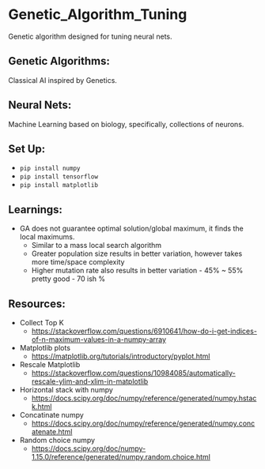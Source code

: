 # Genetic_Algorithm_Tuning
Genetic algorithm designed for tuning neural nets.

## Genetic Algorithms:
Classical AI inspired by Genetics. 

## Neural Nets:
Machine Learning based on biology, specifically, collections of neurons.

## Set Up:
* `pip install numpy`
* `pip install tensorflow`
* `pip install matplotlib`

## Learnings:
* GA does not guarantee optimal solution/global maximum, it finds the local maximums.
    * Similar to a mass local search algorithm
    * Greater population size results in better variation, however takes more time/space complexity
    * Higher mutation rate also results in better variation - 45% ~ 55% pretty good - 70 ish %
    

## Resources:
* Collect Top K 
    - https://stackoverflow.com/questions/6910641/how-do-i-get-indices-of-n-maximum-values-in-a-numpy-array
* Matplotlib plots 
    - https://matplotlib.org/tutorials/introductory/pyplot.html
* Rescale Matplotlib 
    - https://stackoverflow.com/questions/10984085/automatically-rescale-ylim-and-xlim-in-matplotlib
* Horizontal stack with numpy 
    - https://docs.scipy.org/doc/numpy/reference/generated/numpy.hstack.html
* Concatinate numpy 
    - https://docs.scipy.org/doc/numpy/reference/generated/numpy.concatenate.html
* Random choice numpy 
    - https://docs.scipy.org/doc/numpy-1.15.0/reference/generated/numpy.random.choice.html